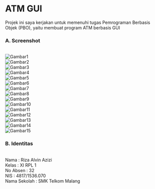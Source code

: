 # ATM GUI


Projek ini saya kerjakan untuk memenuhi tugas Pemrograman Berbasis Objek (PBO), yaitu membuat program ATM berbasis GUI


### A. Screenshot
<br>![Gambar1](https://github.com/rizaalvinazizi/ATMGUI/blob/master/1.PNG)
<br>![Gambar2](https://github.com/rizaalvinazizi/ATMGUI/blob/master/2.PNG)
<br>![Gambar3](https://github.com/rizaalvinazizi/ATMGUI/blob/master/3.PNG)
<br>![Gambar4](https://github.com/rizaalvinazizi/ATMGUI/blob/master/4.PNG)
<br>![Gambar5](https://github.com/rizaalvinazizi/ATMGUI/blob/master/5.PNG)
<br>![Gambar6](https://github.com/rizaalvinazizi/ATMGUI/blob/master/6.PNG)
<br>![Gambar7](https://github.com/rizaalvinazizi/ATMGUI/blob/master/7.PNG)
<br>![Gambar8](https://github.com/rizaalvinazizi/ATMGUI/blob/master/8.PNG)
<br>![Gambar9](https://github.com/rizaalvinazizi/ATMGUI/blob/master/9.PNG)
<br>![Gambar10](https://github.com/rizaalvinazizi/ATMGUI/blob/master/10.PNG)
<br>![Gambar11](https://github.com/rizaalvinazizi/ATMGUI/blob/master/11.PNG)
<br>![Gambar12](https://github.com/rizaalvinazizi/ATMGUI/blob/master/12.PNG)
<br>![Gambar13](https://github.com/rizaalvinazizi/ATMGUI/blob/master/13.PNG)
<br>![Gambar14](https://github.com/rizaalvinazizi/ATMGUI/blob/master/14.PNG)
<br>![Gambar15](https://github.com/rizaalvinazizi/ATMGUI/blob/master/15.PNG)


### B. Identitas
<br>Nama : Riza Alvin Azizi
<br>Kelas : XI RPL 1
<br>No Absen : 32
<br>NIS : 4817/1536.070
<br>Nama Sekolah : SMK Telkom Malang
